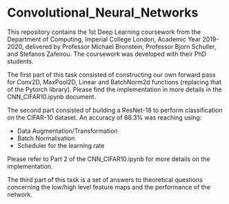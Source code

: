 # Convolutional_Neural_Networks

This repository contains the 1st Deep Learning coursework from the Department of Computing, Imperial College London, Academic Year 2019-2020, delivered by Professor Michael Bronstein, Professor Bjorn Schuller, and Stefanos Zafeirou. The coursework was developed with their PhD students. 

The first part of this task consisted of constructing our own forward pass for Conv2D, MaxPool2D, Linear and BatchNorm2d functions (replacing that of the Pytorch library). Please find the implementation in more details in the CNN_CIFAR10.ipynb document. <br>

The second part consisted of building a ResNet-18 to perform classification on the CIFAR-10 dataset. An accuracy of 88.3% was reaching using: <br>
- Data Augmentation/Transformation <br>
- Batch Normalisation <br>
- Scheduler for the learning rate <br>

Please refer to Part 2 of the CNN_CIFAR10.ipynb for more details on the implementation. <br>

The third part of this task is a set of answers to theoretical questions concerning the low/high level feature maps and the performance of the network.

